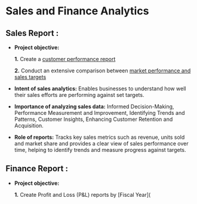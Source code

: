 # Sales and Finance Analytics
## Sales Report :
- **Project objective:**

    **1.** Create a [customer performance report](https://github.com/Kaaviya-04/Sales-and-Finance-Analytics-Excel/blob/54e4d1396a624a7fbf003420333970dea4bc095c/Customer%20Performance%20Report.pdf)
  
    **2.** Conduct an extensive comparison between [market performance and sales targets](https://github.com/Kaaviya-04/Sales-and-Finance-Analytics---Excel/blob/34a2fb0ce8d4e8a10d10f7ed5fe8bf137bf3f199/Market%20Performance%20vs%20Target%20Report.pdf)
- **Intent of sales analytics:** Enables businesses to understand how well their sales efforts are performing against set targets.
- **Importance of analyzing sales data:**  Informed Decision-Making, Performance Measurement and Improvement, Identifying Trends and Patterns, Customer Insights, Enhancing Customer Retention and Acquisition.
- **Role of reports:** Tracks key sales metrics such as revenue, units sold and market share and provides a clear view of sales performance over time, helping to identify trends and measure progress against targets.

## Finance Report : 
- **Project objective:**

    **1.** Create Profit and Loss (P&L) reports by [Fiscal Year](

